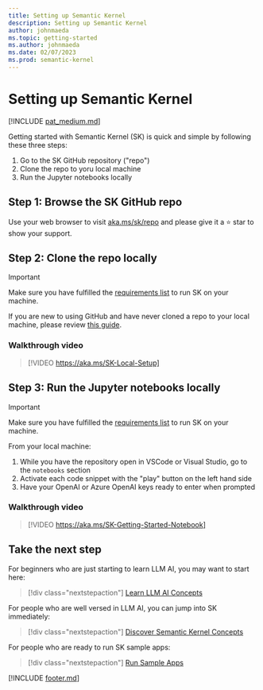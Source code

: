 ```yaml
---
title: Setting up Semantic Kernel
description: Setting up Semantic Kernel
author: johnmaeda
ms.topic: getting-started
ms.author: johnmaeda
ms.date: 02/07/2023
ms.prod: semantic-kernel
---
```

# Setting up Semantic Kernel

[!INCLUDE [pat_medium.md](../includes/pat_medium.md)]

Getting started with Semantic Kernel (SK) is quick and simple by following these three steps:

1. Go to the SK GitHub repository ("repo")
2. Clone the repo to yoru local machine
3. Run the Jupyter notebooks locally

## Step 1: Browse the SK GitHub repo

Use your web browser to visit [aka.ms/sk/repo](aka.ms/sk/repo) and please give it a ⭐️ star to show your support.

## Step 2: Clone the repo locally

> [!IMPORTANT]
> Make sure you have fulfilled the [requirements list](requirements) to run SK on your machine.

If you are new to using GitHub and have never cloned a repo to your local machine, please review [this guide](https://docs.github.com/repositories/creating-and-managing-repositories/cloning-a-repository).

### Walkthrough video

> [!VIDEO https://aka.ms/SK-Local-Setup]

## Step 3: Run the Jupyter notebooks locally

> [!IMPORTANT]
> Make sure you have fulfilled the [requirements list](requirements) to run SK on your machine.

From your local machine:

1. While you have the repository open in VSCode or Visual Studio, go to the `notebooks` section
2. Activate each code snippet with the "play" button on the left hand side
3. Have your OpenAI or Azure OpenAI keys ready to enter when prompted

### Walkthrough video

> [!VIDEO https://aka.ms/SK-Getting-Started-Notebook] 

## Take the next step

For beginners who are just starting to learn LLM AI, you may want to start here:

> [!div class="nextstepaction"]
> [Learn LLM AI Concepts](../concepts-ai/overview)

For people who are well versed in LLM AI, you can jump into SK immediately:

> [!div class="nextstepaction"]
> [Discover Semantic Kernel Concepts](../concepts-sk/overview)

For people who are ready to run SK sample apps:

> [!div class="nextstepaction"]
> [Run Sample Apps](../samples/overview)

[!INCLUDE [footer.md](../includes/footer.md)]